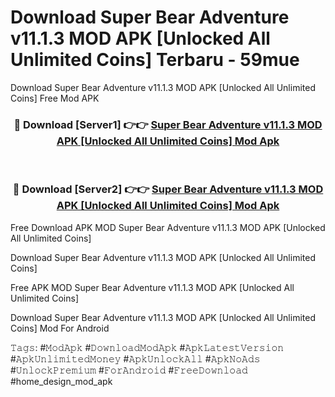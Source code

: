 # Download Super Bear Adventure v11.1.3 MOD APK [Unlocked All Unlimited Coins] Terbaru - 59mue
Download Super Bear Adventure v11.1.3 MOD APK [Unlocked All Unlimited Coins] Free Mod APK

<div align="center">
<h3>🔴 Download [Server1] 👉👉 <a href="https://apk-comot.site?title=Super_Bear_Adventure_v11.1.3_MOD_APK_[Unlocked_All_Unlimited_Coins]">Super Bear Adventure v11.1.3 MOD APK [Unlocked All Unlimited Coins] Mod Apk</a></h3><br>

<h3>🔴 Download [Server2] 👉👉 <a href="https://apk-comot.site?title=Super_Bear_Adventure_v11.1.3_MOD_APK_[Unlocked_All_Unlimited_Coins]">Super Bear Adventure v11.1.3 MOD APK [Unlocked All Unlimited Coins] Mod Apk</a></h3>
</div>


Free Download APK MOD Super Bear Adventure v11.1.3 MOD APK [Unlocked All Unlimited Coins]

Download Super Bear Adventure v11.1.3 MOD APK [Unlocked All Unlimited Coins] 

Free APK MOD Super Bear Adventure v11.1.3 MOD APK [Unlocked All Unlimited Coins] 

Download Super Bear Adventure v11.1.3 MOD APK [Unlocked All Unlimited Coins] Mod For Android

𝚃𝚊𝚐𝚜: #𝙼𝚘𝚍𝙰𝚙𝚔 #𝙳𝚘𝚠𝚗𝚕𝚘𝚊𝚍𝙼𝚘𝚍𝙰𝚙𝚔 #𝙰𝚙𝚔𝙻𝚊𝚝𝚎𝚜𝚝𝚅𝚎𝚛𝚜𝚒𝚘𝚗 #𝙰𝚙𝚔𝚄𝚗𝚕𝚒𝚖𝚒𝚝𝚎𝚍𝙼𝚘𝚗𝚎𝚢 #𝙰𝚙𝚔𝚄𝚗𝚕𝚘𝚌𝚔𝙰𝚕𝚕 #𝙰𝚙𝚔𝙽𝚘𝙰𝚍𝚜 #𝚄𝚗𝚕𝚘𝚌𝚔𝙿𝚛𝚎𝚖𝚒𝚞𝚖 #𝙵𝚘𝚛𝙰𝚗𝚍𝚛𝚘𝚒𝚍 #𝙵𝚛𝚎𝚎𝙳𝚘𝚠𝚗𝚕𝚘𝚊𝚍 #home_design_mod_apk